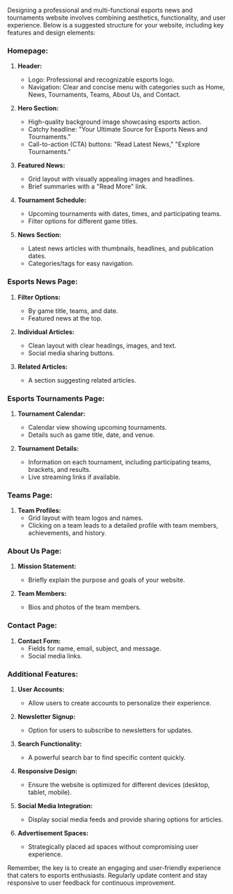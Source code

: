 Designing a professional and multi-functional esports news and tournaments website involves combining aesthetics, functionality, and user experience. Below is a suggested structure for your website, including key features and design elements:

### Homepage:

1. **Header:**
   - Logo: Professional and recognizable esports logo.
   - Navigation: Clear and concise menu with categories such as Home, News, Tournaments, Teams, About Us, and Contact.

2. **Hero Section:**
   - High-quality background image showcasing esports action.
   - Catchy headline: "Your Ultimate Source for Esports News and Tournaments."
   - Call-to-action (CTA) buttons: "Read Latest News," "Explore Tournaments."

3. **Featured News:**
   - Grid layout with visually appealing images and headlines.
   - Brief summaries with a "Read More" link.

4. **Tournament Schedule:**
   - Upcoming tournaments with dates, times, and participating teams.
   - Filter options for different game titles.

5. **News Section:**
   - Latest news articles with thumbnails, headlines, and publication dates.
   - Categories/tags for easy navigation.

### Esports News Page:

1. **Filter Options:**
   - By game title, teams, and date.
   - Featured news at the top.

2. **Individual Articles:**
   - Clean layout with clear headings, images, and text.
   - Social media sharing buttons.

3. **Related Articles:**
   - A section suggesting related articles.

### Esports Tournaments Page:

1. **Tournament Calendar:**
   - Calendar view showing upcoming tournaments.
   - Details such as game title, date, and venue.

2. **Tournament Details:**
   - Information on each tournament, including participating teams, brackets, and results.
   - Live streaming links if available.

### Teams Page:

1. **Team Profiles:**
   - Grid layout with team logos and names.
   - Clicking on a team leads to a detailed profile with team members, achievements, and history.

### About Us Page:

1. **Mission Statement:**
   - Briefly explain the purpose and goals of your website.

2. **Team Members:**
   - Bios and photos of the team members.

### Contact Page:

1. **Contact Form:**
   - Fields for name, email, subject, and message.
   - Social media links.

### Additional Features:

1. **User Accounts:**
   - Allow users to create accounts to personalize their experience.

2. **Newsletter Signup:**
   - Option for users to subscribe to newsletters for updates.

3. **Search Functionality:**
   - A powerful search bar to find specific content quickly.

4. **Responsive Design:**
   - Ensure the website is optimized for different devices (desktop, tablet, mobile).

5. **Social Media Integration:**
   - Display social media feeds and provide sharing options for articles.

6. **Advertisement Spaces:**
   - Strategically placed ad spaces without compromising user experience.

Remember, the key is to create an engaging and user-friendly experience that caters to esports enthusiasts. Regularly update content and stay responsive to user feedback for continuous improvement.